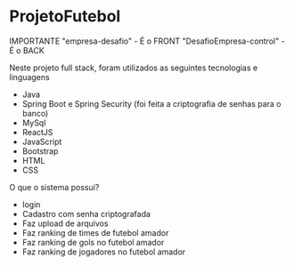 ﻿# ProjetoFutebol

IMPORTANTE
"empresa-desafio" - É o FRONT
"DesafioEmpresa-control" - É o BACK

Neste projeto full stack, foram utilizados as seguintes tecnologias e linguagens
- Java
- Spring Boot e Spring Security (foi feita a criptografia de senhas para o banco)
- MySql
- ReactJS
- JavaScript
- Bootstrap
- HTML
- CSS

O que o sistema possui?

- login 
- Cadastro com senha criptografada 
- Faz upload de arquivos
- Faz ranking de times de futebol amador
- Faz ranking de gols no futebol amador
- Faz ranking de jogadores no futebol amador
